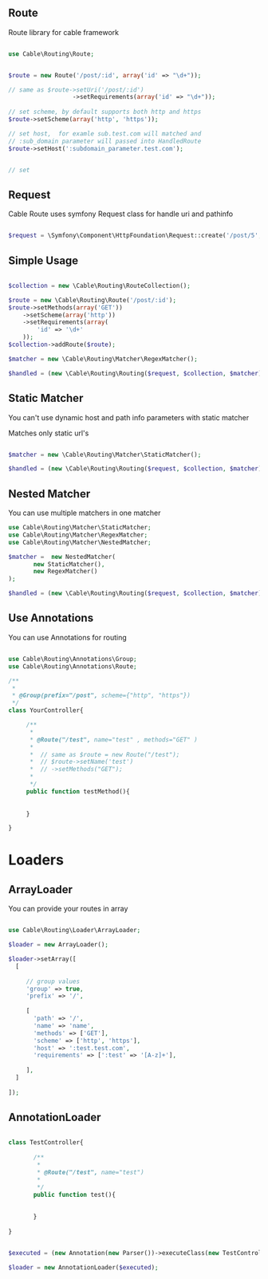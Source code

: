 ## Route
Route library for cable framework

```php

use Cable\Routing\Route;


$route = new Route('/post/:id', array('id' => "\d+"));

// same as $route->setUri('/post/:id')
                  ->setRequirements(array('id' => "\d+"));
   
// set scheme, by default supports both http and https
$route->setScheme(array('http', 'https'));

// set host,  for examle sub.test.com will matched and
// :sub_domain parameter will passed into HandledRoute
$route->setHost(':subdomain_parameter.test.com');


// set 
```

## Request

 Cable Route uses symfony Request class for handle uri and pathinfo
 
 
```php

$request = \Symfony\Component\HttpFoundation\Request::create('/post/5', 'GET');

```

## Simple Usage


```php

$collection = new \Cable\Routing\RouteCollection();

$route = new \Cable\Routing\Route('/post/:id');
$route->setMethods(array('GET'))
    ->setScheme(array('http'))
    ->setRequirements(array(
        'id' => '\d+'
    ));
$collection->addRoute($route);

$matcher = new \Cable\Routing\Matcher\RegexMatcher();

$handled = (new \Cable\Routing\Routing($request, $collection, $matcher))->handle();

```




## Static Matcher

You can't use dynamic host and path info parameters with static matcher


Matches only static url's

```php 

$matcher = new \Cable\Routing\Matcher\StaticMatcher();

$handled = (new \Cable\Routing\Routing($request, $collection, $matcher))->handle();

```

## Nested Matcher

You can use multiple matchers in one matcher


```php
use Cable\Routing\Matcher\StaticMatcher;
use Cable\Routing\Matcher\RegexMatcher;
use Cable\Routing\Matcher\NestedMatcher;

$matcher =  new NestedMatcher(
       new StaticMatcher(),
       new RegexMatcher()
);

$handled = (new \Cable\Routing\Routing($request, $collection, $matcher))->handle();

```


## Use Annotations

You can use Annotations for routing

```php 

use Cable\Routing\Annotations\Group;
use Cable\Routing\Annotations\Route;

/**
 *
 * @Group(prefix="/post", scheme={"http", "https"})
 */
class YourController{

     /**
      *
      * @Route("/test", name="test" , methods="GET" )
      *
      *  // same as $route = new Route("/test");
      *  // $route->setName('test')
      *  // ->setMethods("GET");
      *
      */
     public function testMethod(){
     
     
     }

}

```


# Loaders

## ArrayLoader

You can provide your routes in array

```php 

use Cable\Routing\Loader\ArrayLoader;

$loader = new ArrayLoader();

$loader->setArray([
  [
    
     // group values 
     'group' => true,
     'prefix' => '/',
    
     [
       'path' => '/',
       'name' => 'name',
       'methods' => ['GET'],
       'scheme' => ['http', 'https'],
       'host' => ':test.test.com',
       'requirements' => [':test' => '[A-z]+'],
   
     ],
  ]
   
]);

```

## AnnotationLoader

```php

class TestController{
       
       /**
        *
        * @Route("/test", name="test")
        *
        */
       public function test(){
       
       
       }
       
}


$executed = (new Annotation(new Parser())->executeClass(new TestController());

$loader = new AnnotationLoader($executed);

```

